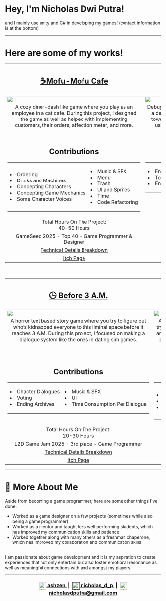 # Hey, I'm Nicholas Dwi Putra!
<p>and I mainly use unity and C# in developing my games! (contact information is at the bottom)</p>

---
# Here are some of my works!
  <table width="99%">
  <thead>
    <tr>
      <th width="50%">
        <h2><a href="https://nasimentega.itch.io/mofumofu-cafe">☕Mofu-Mofu Cafe</a></h2>
      </th>
      <th width="50%">
        <h2><a href="">🔧 Debugged</a></h2><!-- Itch Page for Debugged --> 
      </th> 
    </tr>
  </thead>
  <tbody>
    <tr>
      <td>
        <img src="https://github.com/user-attachments/assets/11c95452-40f7-49b9-91e4-de594f9ae143"/> <!-- MofuMofu Cafe Gif --> 
      </td>
      <td>
        <img src="https://github.com/user-attachments/assets/3150a9c2-ce64-40e1-b9ad-5ece9624dca8"/> <!-- Debugged GIF --> 
      </td>
    </tr>
    <tr>
      <td valign="top" align="center">
        A cozy diner-dash like game where you play as an employee in a cat cafe. During this project, I designed the game as well as helped with implementing customers, their orders, affection meter, and more.
      </td>
      <td valign="top" align="center">
        Debugged is a tower defense game in which you fight as a defense system trying to squash bugs by switching towers on/off! During the project, I mainly focused on using abstract classes for the different towers and enemies.
      </td>
    </tr>
    <tr>
      <td valign="top" align="center">
        <h2>Contributions</h2>
        <table align="center" width="95%">
          <tr>
            <td width="50%">
              <ul style="white-space: nowrap; list-style-position: inside; padding-left: 0;">
              <li>Ordering</li>
              <li>Drinks and Machines</li>
              <li>Concepting Characters</li>
              <li>Concepting Game Mechanics</li>
              <li>Some Character Voices</li>
            </td>
            <td width="50%">
              <ul style="white-space: nowrap; list-style-position: inside; padding-left: 0;">
              <li>Music & SFX</li>
              <li>Menu</li>
              <li>Trash</li>
              <li>UI and Sprites</li>
              <li>Time</li>
              <li>Code Refactoring</li>
            </td>
          </tr>
        </table>
      </td>
      <td valign="top" align="center">
        <h2>Contributions</h2>
        <table align="center" width="95%">
          <tr>
            <td width="50%">
              <ul style="white-space: nowrap; list-style-position: inside; padding-left: 0;">
              <li>Enemies</li>
              <li>Towers</li>
              <li>Energy and Tower Limit</li>
            </td>
            <td width="50%">
              <ul style="white-space: nowrap; list-style-position: inside; padding-left: 0;">
              <li>UI</li>
              <li>Enemy Waves Spawning</li>
              <li>Animations</li>
            </td>
          </tr>
        </table>
      </td>
    </tr>
    <tr>
      <td valign="top" align="center">
        Total Hours On The Project:<br>
        40-50 Hours
      </td> 
      <td valign="top" align="center">
        Total Hours On The Project:<br>
        20-30 Hours
      </td> 
    </tr>
    <tr>
      <td valign="top" align="center">
        GameSeed 2025 - Top 40 - Game Programmer & Designer
      </td>
      <td valign="top" align="center">
        Made for Gelastik 2025 - Game Programmer
      </td>
    </tr>
    <tr>
      <td valign="top" align="center">
        <a href="https://github.com/Nicholasdputra/MofuMofu-Cafe">Technical Details Breakdown</a> <!-- Github Page for MofuMofu -->
      </td> 
      <td valign="top" align="center">
        <a href="https://github.com/Nicholasdputra/Debugged">Technical Details Breakdown</a> <!-- Github Page for Debugged -->
      </td> 
    </tr>
    <tr>
      <td valign="top" align="center">
        <a href="https://nasimentega.itch.io/mofumofu-cafe">Itch Page</a> 
      </td>
      <td valign="top" align="center">
        <a href="">Itch Page</a> <!-- Itch Page for Debugged -->
      </td> 
    </tr>
  </tbody>
</table>
<br>
<table width="100%">
  <thead>
    <tr>
      <th width="50%">
        <h2> <a href="">🕒 Before 3 A.M.</a> </h2>
      </th>
      <th width="50%">
        <h2> <a href="">🥬 Renara</a> </h2>
      </th> 
    </tr>
  </thead>
  <tbody>
    <tr>
      <td>
        <img src="https://github.com/user-attachments/assets/aa47b4a7-7d88-4f5e-b8ef-6afeb25cb1c5"/> <!-- Before 3 A.M. Gif -->
      </td>
      <td>
        <img src="https://github.com/user-attachments/assets/bc63bcfb-4512-4740-b36f-d8814fe0e0db"/> <!-- Renara GIF --> 
      </td>
    </tr>
    <tr>
      <td valign="top" align="center">
        A horror text based story game where you try to figure out who’s kidnapped everyone to this liminal space before it reaches 3 A.M. During this project, I focused on making a dialogue system like the ones in dating sim games.
      </td>
      <td valign="top" align="center">
        An adventure game in which you play as Amy, trying to extract plant samples, restore the land, and figure out what happened there! During this project I worked on its save system, drag and drop, scriptable objects and also made the crafting system.
      </td>
    </tr>
        <tr>
      <td valign="top" align="center">
        <h2>Contributions</h2>
        <table align="center" width="95%">
          <tr>
            <td width="50%">
              <ul style="white-space: nowrap; list-style-position: inside; padding-left: 0;">
              <li>Chacter Dialogues</li>
              <li>Voting</li>
              <li>Ending Archives</li>
            </td>
            <td width="50%">
              <ul style="white-space: nowrap; list-style-position: inside; padding-left: 0;">
              <li>Music & SFX</li>
              <li>UI</li>
              <li>Time Consumption Per Dialogue</li>
            </td>
          </tr>
        </table>
      </td>
      <td valign="top" align="center">
        <h2>Contributions</h2>
        <table align="center" width="95%">
          <tr>
            <td width="50%">
              <ul style="white-space: nowrap; list-style-position: inside; padding-left: 0;">
              <li>Drag and Drop</li>
              <li>Plant Drops</li>
              <li>Game Lore and Texts</li>
            </td>
            <td width="50%">
              <ul style="white-space: nowrap; list-style-position: inside; padding-left: 0;">
              <li>Crafting Minigame</li>
              <li>Save System</li>
              <li>Recipes</li>
              <li>Scriptable Objects</li>
            </td>
          </tr>
        </table>
      </td>
    </tr>
    <tr>
      <td valign="top" align="center">
        Total Hours On The Project:<br>
        20-30 Hours
      </td> 
      <td valign="top" align="center">
        Total Hours On The Project:<br>
        40-50 Hours
      </td> 
    </tr>
    <tr>
      <td valign="top" align="center">
        L2D Game Jam 2025 - 3rd place - Game Programmer
      </td>
      <td valign="top" align="center">
        Game Programmer & Designer
      </td>
    </tr>
    <tr>
      <td valign="top" align="center">
        <a href="https://github.com/Nicholasdputra/Before-3-AM">Technical Details Breakdown</a> <!-- Github Page for Before 3 A.M. -->
      </td> 
      <td valign="top" align="center">
        <a href="https://github.com/Nicholasdputra/Renara">Technical Details Breakdown</a> <!-- Github Page for Renara -->
      </td> 
    </tr>
    <tr>
      <td valign="top" align="center">
        <a href="https://nasimentega.itch.io/before-3-am">Itch Page</a> 
      </td>
      <td valign="top" align="center">
        <a href="https://nasimentega.itch.io/renara">Itch Page</a>
      </td> 
    </tr>
  </tbody>
</table>

---

# 👨 More About Me
Aside from becoming a game programmer, here are some other things I've done:<br>
  - Worked as a game designer on a few projects (sometimes while also being a game programmer)<br>
  - Worked as a mentor and taught less well performing students, which has improved my communication skills and patience<br>
  - Worked together along with many others as a freshman chaperone, which has improved my collaboration and communication skills<br>
<br>
I am passionate about game development and it is my aspiration to create experiences that not only entertain but also foster emotional resonance as well as meaningful connections with and amongst my players.

---

<h3 align="center">
  <a href="https://ashzen.itch.io/">
    <img alt="Itch.io" width="24" valign="middle"
         src="https://cdn.jsdelivr.net/npm/simple-icons@3.13.0/icons/itch-dot-io.svg"/>
    ashzen
  </a>
  &nbsp;|&nbsp;
  <a href="">
    <img alt="Discord" width="24" valign="middle"
         src="https://cdn.jsdelivr.net/npm/simple-icons@3.13.0/icons/discord.svg"/>
    nicholas_d_p
  </a>
  &nbsp;|&nbsp;
  <a href="mailto:nicholasdputra@gmail.com">
    <img alt="Gmail" width="24" valign="middle"
         src="https://cdn.jsdelivr.net/npm/simple-icons@3.13.0/icons/gmail.svg"/>
    nicholasdputra@gmail.com
  </a>
</h3>
